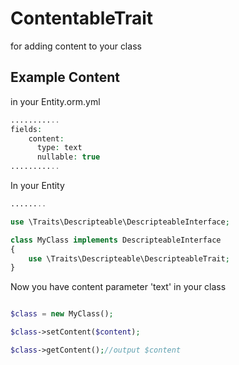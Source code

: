ContentableTrait
==================

for adding content to your class

Example Content
--------------------
in your Entity.orm.yml
```php
...........
fields:
    content:
      type: text
      nullable: true
...........
```

In your Entity
```php
........

use \Traits\Descripteable\DescripteableInterface;

class MyClass implements DescripteableInterface
{
	use \Traits\Descripteable\DescripteableTrait;
}

```

Now you have content parameter 'text' in your class
```php

$class = new MyClass();

$class->setContent($content);

$class->getContent();//output $content

```
